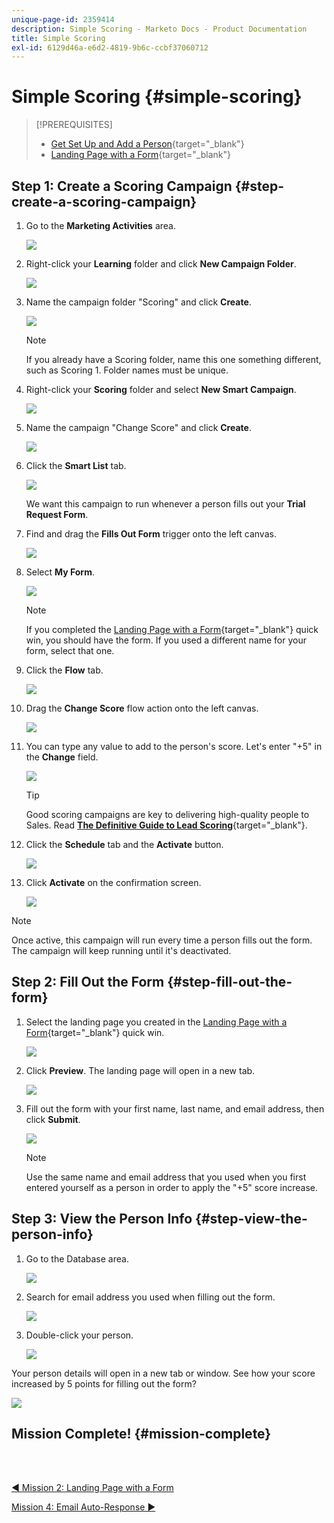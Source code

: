 ```yaml
---
unique-page-id: 2359414
description: Simple Scoring - Marketo Docs - Product Documentation
title: Simple Scoring
exl-id: 6129d46a-e6d2-4819-9b6c-ccbf37060712
---
```

# Simple Scoring {#simple-scoring}

>[!PREREQUISITES]
>
>* [Get Set Up and Add a Person](/help/marketo/getting-started/quick-wins/get-set-up-and-add-a-person.md){target="_blank"}
>* [Landing Page with a Form](/help/marketo/getting-started/quick-wins/landing-page-with-a-form.md){target="_blank"}

## Step 1: Create a Scoring Campaign {#step-create-a-scoring-campaign}

1. Go to the **Marketing Activities** area.

   ![](assets/simple-scoring-1.png)

1. Right-click your **Learning** folder and click **New Campaign Folder**.

   ![](assets/simple-scoring-2.png)

1. Name the campaign folder "Scoring" and click **Create**.

   ![](assets/simple-scoring-3.png)

   >[!NOTE]
   >
   >If you already have a Scoring folder, name this one something different, such as Scoring 1. Folder names must be unique.

1. Right-click your **Scoring** folder and select **New Smart Campaign**.

   ![](assets/simple-scoring-4.png)

1. Name the campaign "Change Score" and click **Create**.

   ![](assets/simple-scoring-5.png)

1. Click the **Smart List** tab.

   ![](assets/simple-scoring-6.png)

   We want this campaign to run whenever a person fills out your **Trial Request Form**.

1. Find and drag the **Fills Out Form** trigger onto the left canvas.

   ![](assets/simple-scoring-7.png)

1. Select **My Form**.

   ![](assets/simple-scoring-8.png)

    >[!NOTE]
   >
   >If you completed the [Landing Page with a Form](/help/marketo/getting-started/quick-wins/landing-page-with-a-form.md){target="_blank"} quick win, you should have the form. If you used a different name for your form, select that one.

1. Click the **Flow** tab.

   ![](assets/simple-scoring-9.png)

1. Drag the **Change Score** flow action onto the left canvas.

   ![](assets/simple-scoring-10.png)

1. You can type any value to add to the person's score. Let's enter "+5" in the **Change** field.

   ![](assets/simple-scoring-11.png)

   >[!TIP]
   >
   >Good scoring campaigns are key to delivering high-quality people to Sales. Read [**The Definitive Guide to Lead Scoring**](https://www.marketo.com/definitive-guides/lead-scoring/){target="_blank"}.

1. Click the **Schedule** tab and the **Activate** button.

   ![](assets/simple-scoring-12.png)

1. Click **Activate** on the confirmation screen.

   ![](assets/simple-scoring-13.png)

>[!NOTE]
>
>Once active, this campaign will run every time a person fills out the form. The campaign will keep running until it's deactivated.

## Step 2: Fill Out the Form {#step-fill-out-the-form}

1. Select the landing page you created in the [Landing Page with a Form](/help/marketo/getting-started/quick-wins/landing-page-with-a-form.md){target="_blank"} quick win.

   ![](assets/simple-scoring-14.png)

1. Click **Preview**. The landing page will open in a new tab.

   ![](assets/simple-scoring-15.png)

1. Fill out the form with your first name, last name, and email address, then click **Submit**.

   ![](assets/simple-scoring-16.png)

   >[!NOTE]
   >
   >Use the same name and email address that you used when you first entered yourself as a person in order to apply the "+5" score increase.

## Step 3: View the Person Info {#step-view-the-person-info}

1. Go to the Database area.

   ![](assets/simple-scoring-17.png)

1. Search for email address you used when filling out the form.

   ![](assets/simple-scoring-18.png)

1. Double-click your person.

   ![](assets/simple-scoring-19.png)

Your person details will open in a new tab or window. See how your score increased by 5 points for filling out the form?

![](assets/simple-scoring-20.png)

## Mission Complete! {#mission-complete}

<br>&nbsp;

[◄ Mission 2: Landing Page with a Form](/help/marketo/getting-started/quick-wins/landing-page-with-a-form.md)

[Mission 4: Email Auto-Response ►](/help/marketo/getting-started/quick-wins/email-auto-response.md)
